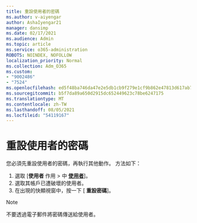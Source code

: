 ```yaml
---
title: 重設使用者的密碼
ms.author: v-aiyengar
author: AshaIyengar21
manager: dansimp
ms.date: 02/17/2021
ms.audience: Admin
ms.topic: article
ms.service: o365-administration
ROBOTS: NOINDEX, NOFOLLOW
localization_priority: Normal
ms.collection: Adm_O365
ms.custom:
- "9002486"
- "7524"
ms.openlocfilehash: ed5f48ba746da47e2e5db1cb9f279e1cf9b862e47813d617ab7df18ed64725ed
ms.sourcegitcommit: b5f7da89a650d2915dc652449623c78be6247175
ms.translationtype: MT
ms.contentlocale: zh-TW
ms.lasthandoff: 08/05/2021
ms.locfileid: "54119167"
---
```

# <a name="reset-the-users-password"></a>重設使用者的密碼

您必須先重設使用者的密碼，再執行其他動作。 方法如下：

1. 選取 [**使用者** 作用  >  中 **[使用者](https://go.microsoft.com/fwlink/p/?linkid=834822)**]。
1. 選取其帳戶已遭破壞的使用者。
1. 在出現的快顯視窗中，按一下 [ **重設密碼**]。

> [!NOTE]
> 不要透過電子郵件將密碼傳送給使用者。
